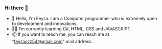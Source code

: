 ### Hi there 👋

- 👋 Hello, I'm Feyza. I am a Computer programmer who is extremely open to development and innovations.
- 👨‍💻 I’m currently learning C#, HTML, CSS and JAVASCRİPT.
- 📫 If you want to reach me, you can reach me at "feyzaozz54@gmail.com" mail address.
